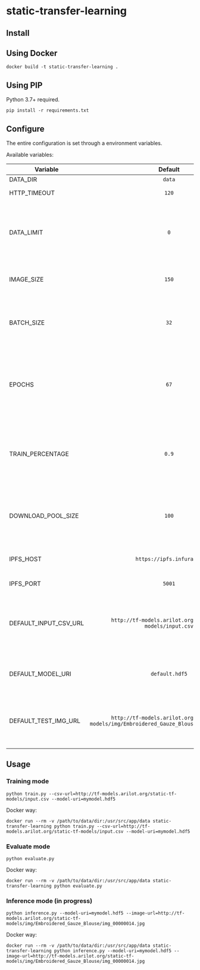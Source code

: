 # static-transfer-learning

## Install

## Using Docker

    docker build -t static-transfer-learning .

## Using PIP

Python 3.7+ required.

    pip install -r requirements.txt

## Configure

The entire configuration is set through a environment variables.

Available variables:

| Variable     |     Default   |  Description               |
|--------------|:-------------:|---------------------------:|
| DATA_DIR     |  `data`       | Path to data dir           |
| HTTP_TIMEOUT |  `120`        | Timeout of http connection |
| DATA_LIMIT   |  `0`          | Max elements per label. If value is `0`, If the value is 0, then the minimum available value from all labels will be selected |
| IMAGE_SIZE   |  `150`        | Width and height of the picture for cropping |
| BATCH_SIZE   |  `32`         | Number of training samples to work through before the model’s internal parameters are updated |
| EPOCHS       |  `67`         | Hyperparameter of gradient descent that controls the number of complete passes through the training dataset |
| TRAIN_PERCENTAGE | `0.9`     | Proportion of data distribution for training and validation. `0.9` means that 90% will be given for training, and 10% for training |
| DOWNLOAD_POOL_SIZE | `100`   | Size of AioPool: how many concurrent tasks can work when loading images from CSV |
| IPFS_HOST     | `https://ipfs.infura.io` | Address of IPFS endpoint. Infura public endpoint by default |
| IPFS_PORT    |  `5001`       | Port of IPFS endpoint      |
| DEFAULT_INPUT_CSV_URL | `http://tf-models.arilot.org/static-tf-models/input.csv` | Default URL of CSV file with images and labels for training. You can set this value using `--csv-url` CLI flag |
| DEFAULT_MODEL_URI | `default.hdf5` | Default URI of model. You can set this value using `--model-uri` CLI flag |
| DEFAULT_TEST_IMG_URL | `http://tf-models.arilot.org/static-tf-models/img/Embroidered_Gauze_Blouse/img_00000014.jpg` | Default URL of test image for predict mode. You can set this value using `--image-url` CLI flag |

## Usage

### Training mode

    python train.py --csv-url=http://tf-models.arilot.org/static-tf-models/input.csv --model-uri=mymodel.hdf5

Docker way:

    docker run --rm -v /path/to/data/dir:/usr/src/app/data static-transfer-learning python train.py --csv-url=http://tf-models.arilot.org/static-tf-models/input.csv --model-uri=mymodel.hdf5

### Evaluate mode

    python evaluate.py

Docker way:

    docker run --rm -v /path/to/data/dir:/usr/src/app/data static-transfer-learning python evaluate.py

### Inference mode (in progress)

    python inference.py --model-uri=mymodel.hdf5 --image-url=http://tf-models.arilot.org/static-tf-models/img/Embroidered_Gauze_Blouse/img_00000014.jpg

Docker way:

    docker run --rm -v /path/to/data/dir:/usr/src/app/data static-transfer-learning python inference.py --model-uri=mymodel.hdf5 --image-url=http://tf-models.arilot.org/static-tf-models/img/Embroidered_Gauze_Blouse/img_00000014.jpg
